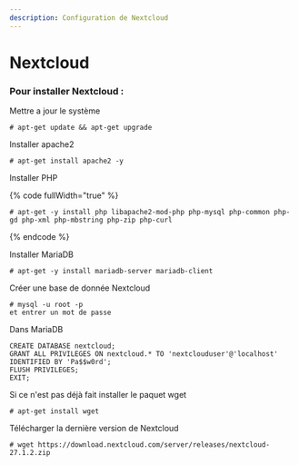 ```yaml
---
description: Configuration de Nextcloud
---
```


# Nextcloud

### Pour installer Nextcloud :

Mettre a jour le système

```
# apt-get update && apt-get upgrade
```

Installer apache2&#x20;

```
# apt-get install apache2 -y
```

Installer PHP&#x20;

{% code fullWidth="true" %}
```
# apt-get -y install php libapache2-mod-php php-mysql php-common php-gd php-xml php-mbstring php-zip php-curl
```
{% endcode %}

Installer MariaDB&#x20;

```
# apt-get -y install mariadb-server mariadb-client
```

Créer une base de donnée Nextcloud

```
# mysql -u root -p
et entrer un mot de passe
```

Dans MariaDB&#x20;

```
CREATE DATABASE nextcloud;
GRANT ALL PRIVILEGES ON nextcloud.* TO 'nextclouduser'@'localhost' IDENTIFIED BY 'Pa$$w0rd';
FLUSH PRIVILEGES;
EXIT;
```

Si ce n'est pas déjà fait installer le paquet wget

```
# apt-get install wget
```

Télécharger la dernière version de Nextcloud

```
# wget https://download.nextcloud.com/server/releases/nextcloud-27.1.2.zip
```

```
```

